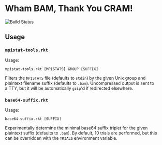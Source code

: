 # Wham BAM, Thank You CRAM!

![Build Status](https://travis-ci.org/wtsi-hgi/wham-bam-thank-you-cram.svg?branch=master)

## Usage

<!-- TODO -->

### `mpistat-tools.rkt`

Usage:

    mpistat-tools.rkt [MPISTATS] GROUP [SUFFIX]

Filters the `MPISTATS` file (defaults to `stdin`) by the given Unix
group and plaintext filename suffix (defaults to `.bam`). Uncompressed
output is sent to a TTY, but it will be automatically `gzip`'d if
redirected elsewhere.

### `base64-suffix.rkt`

Usage:

    base64-suffix.rkt [SUFFIX]

Experimentally determine the minimal base64 suffix triplet for the given
plaintext suffix (defaults to `.bam`). By default, 10 trials are
performed, but this can be overridden with the `TRIALS` environment
variable.
